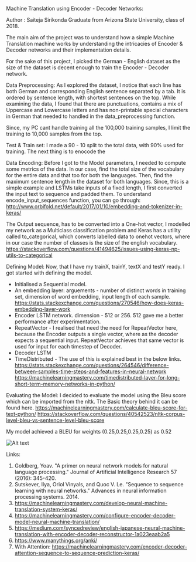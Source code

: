 Machine Translation using Encoder - Decoder Networks:

Author : Saiteja Sirikonda
Graduate from Arizona State University, class of 2018.

The main aim of the project was to understand how a simple Machine Translation machine works by understanding the intricacies of Encoder & Decoder networks and their implementation details.

For the sake of this project, I picked the German - English dataset as the size of the dataset is decent enough to train the Encoder - Decoder network.

Data Preprocessing:
As I explored the dataset, I notice that each line has both German and corresponding English sentence separated by a tab. It is ordered by sentence length, with shortest sentences on the top. While examining the data, I found that there are punctuations, contains a mix of Uppercase and Lowercase letters and has non-printable special characters in German that needed to handled in the data_preprocessing function.

Since, my PC cant handle training all the 100,000 training samples, I limit the training to 10,000 samples from the top.

Test & Train set:
I made a 90 - 10 split to the total data, with 90% used for training. The next thing is to enocode the

Data Encoding:
Before I got to the Model parameters, I needed to compute some metrics of the data. In our case, find the total size of the vocabulary for the entire data and that too for both the languages. Then, find the maximum sentence length in the dataset for both languages.
Since, this is a simple example and LSTMs take inputs of a fixed length, I first converted the input text to sequence and padded them.
To understand encode_input_sequences function, you can go through:
http://www.orbifold.net/default/2017/01/10/embedding-and-tokenizer-in-keras/

The Output sequence, has to be converted into a One-hot vector, I modelled my network as a Multiclass classification problem and Keras has a utility called to_categorical, which converts labelled data to onehot vectors, where in our case the number of classes is the size of the english vocabulary.
https://stackoverflow.com/questions/41494625/issues-using-keras-np-utils-to-categorical

Defining Model:
Now, that I have my trainX, trainY, textX and testY ready. I got started with defining the model.
 - Initialised a Sequential model.
 - An embedding layer: arguements - number of distinct words in training set, dimension of word embedding, input length of each sample.
 https://stats.stackexchange.com/questions/270546/how-does-keras-embedding-layer-work
 - Encoder LSTM network. dimension - 512 or 256. 512 gave me a better performance after experimentation.
 - RepeatVector - I realised that need the need for RepeatVector here, because the Encoder outputs a single vector, where as the decoder expects a sequential input. RepeatVector achieves that same vector is used for input for each timestep of Decoder.
 - Decoder LSTM
 - TimeDistributed - The use of this is explained best in the below links.
https://stats.stackexchange.com/questions/264546/difference-between-samples-time-steps-and-features-in-neural-network
https://machinelearningmastery.com/timedistributed-layer-for-long-short-term-memory-networks-in-python/


Evaluating the Model:
I decided to evaluate the model using the Bleu score which can be imported from the nltk. The Basic theory behind it can be found here.
https://machinelearningmastery.com/calculate-bleu-score-for-text-python/
https://stackoverflow.com/questions/40542523/nltk-corpus-level-bleu-vs-sentence-level-bleu-score

My model achieved a BLEU for weights (0.25,0.25,0.25,0.25) as 0.52

![Alt text](https://github.com/saiteja93/Machine-Translation-German---English-tentatively-/blob/master/img.PNG?raw=true "Screenshot of execution")








Links:
1. Goldberg, Yoav. "A primer on neural network models for natural language processing." Journal of Artificial Intelligence Research 57 (2016): 345-420.
2. Sutskever, Ilya, Oriol Vinyals, and Quoc V. Le. "Sequence to sequence learning with neural networks." Advances in neural information processing systems. 2014.
3. https://machinelearningmastery.com/develop-neural-machine-translation-system-keras/
4. https://machinelearningmastery.com/configure-encoder-decoder-model-neural-machine-translation/
5. https://medium.com/syncedreview/english-japanese-neural-machine-translation-with-encoder-decoder-reconstructor-1a023eaab2a5
5. https://www.manythings.org/anki/
6. With Attention: https://machinelearningmastery.com/encoder-decoder-attention-sequence-to-sequence-prediction-keras/
